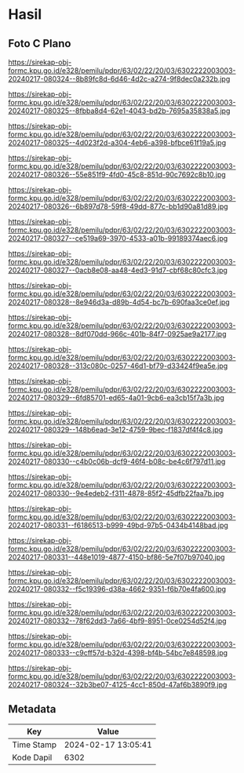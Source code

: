 # Hasil

## Foto C Plano

https://sirekap-obj-formc.kpu.go.id/e328/pemilu/pdpr/63/02/22/20/03/6302222003003-20240217-080324--8b89fc8d-6d46-4d2c-a274-9f8dec0a232b.jpg

https://sirekap-obj-formc.kpu.go.id/e328/pemilu/pdpr/63/02/22/20/03/6302222003003-20240217-080325--8fbba8d4-62e1-4043-bd2b-7695a35838a5.jpg

https://sirekap-obj-formc.kpu.go.id/e328/pemilu/pdpr/63/02/22/20/03/6302222003003-20240217-080325--4d023f2d-a304-4eb6-a398-bfbce61f19a5.jpg

https://sirekap-obj-formc.kpu.go.id/e328/pemilu/pdpr/63/02/22/20/03/6302222003003-20240217-080326--55e851f9-4fd0-45c8-851d-90c7692c8b10.jpg

https://sirekap-obj-formc.kpu.go.id/e328/pemilu/pdpr/63/02/22/20/03/6302222003003-20240217-080326--6b897d78-59f8-49dd-877c-bb1d90a81d89.jpg

https://sirekap-obj-formc.kpu.go.id/e328/pemilu/pdpr/63/02/22/20/03/6302222003003-20240217-080327--ce519a69-3970-4533-a01b-99189374aec6.jpg

https://sirekap-obj-formc.kpu.go.id/e328/pemilu/pdpr/63/02/22/20/03/6302222003003-20240217-080327--0acb8e08-aa48-4ed3-91d7-cbf68c80cfc3.jpg

https://sirekap-obj-formc.kpu.go.id/e328/pemilu/pdpr/63/02/22/20/03/6302222003003-20240217-080328--8e946d3a-d89b-4d54-bc7b-690faa3ce0ef.jpg

https://sirekap-obj-formc.kpu.go.id/e328/pemilu/pdpr/63/02/22/20/03/6302222003003-20240217-080328--8df070dd-966c-401b-84f7-0925ae9a2177.jpg

https://sirekap-obj-formc.kpu.go.id/e328/pemilu/pdpr/63/02/22/20/03/6302222003003-20240217-080328--313c080c-0257-46d1-bf79-d33424f9ea5e.jpg

https://sirekap-obj-formc.kpu.go.id/e328/pemilu/pdpr/63/02/22/20/03/6302222003003-20240217-080329--6fd85701-ed65-4a01-9cb6-ea3cb15f7a3b.jpg

https://sirekap-obj-formc.kpu.go.id/e328/pemilu/pdpr/63/02/22/20/03/6302222003003-20240217-080329--148b6ead-3e12-4759-9bec-f1837df4f4c8.jpg

https://sirekap-obj-formc.kpu.go.id/e328/pemilu/pdpr/63/02/22/20/03/6302222003003-20240217-080330--c4b0c06b-dcf9-46f4-b08c-be4c6f797d11.jpg

https://sirekap-obj-formc.kpu.go.id/e328/pemilu/pdpr/63/02/22/20/03/6302222003003-20240217-080330--9e4edeb2-f311-4878-85f2-45dfb22faa7b.jpg

https://sirekap-obj-formc.kpu.go.id/e328/pemilu/pdpr/63/02/22/20/03/6302222003003-20240217-080331--f6186513-b999-49bd-97b5-0434b4148bad.jpg

https://sirekap-obj-formc.kpu.go.id/e328/pemilu/pdpr/63/02/22/20/03/6302222003003-20240217-080331--448e1019-4877-4150-bf86-5e7f07b97040.jpg

https://sirekap-obj-formc.kpu.go.id/e328/pemilu/pdpr/63/02/22/20/03/6302222003003-20240217-080332--f5c19396-d38a-4662-9351-f6b70e4fa600.jpg

https://sirekap-obj-formc.kpu.go.id/e328/pemilu/pdpr/63/02/22/20/03/6302222003003-20240217-080332--78f62dd3-7a66-4bf9-8951-0ce0254d52f4.jpg

https://sirekap-obj-formc.kpu.go.id/e328/pemilu/pdpr/63/02/22/20/03/6302222003003-20240217-080333--c9cff57d-b32d-4398-bf4b-54bc7e848598.jpg

https://sirekap-obj-formc.kpu.go.id/e328/pemilu/pdpr/63/02/22/20/03/6302222003003-20240217-080324--32b3be07-4125-4cc1-850d-47af6b3890f9.jpg


## Metadata

| Key        | Value               |
| ---------- | ------------------- |
| Time Stamp | 2024-02-17 13:05:41 |
| Kode Dapil | 6302                |



